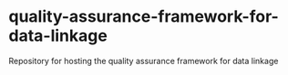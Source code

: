 # quality-assurance-framework-for-data-linkage
Repository for hosting the quality assurance framework for data linkage
